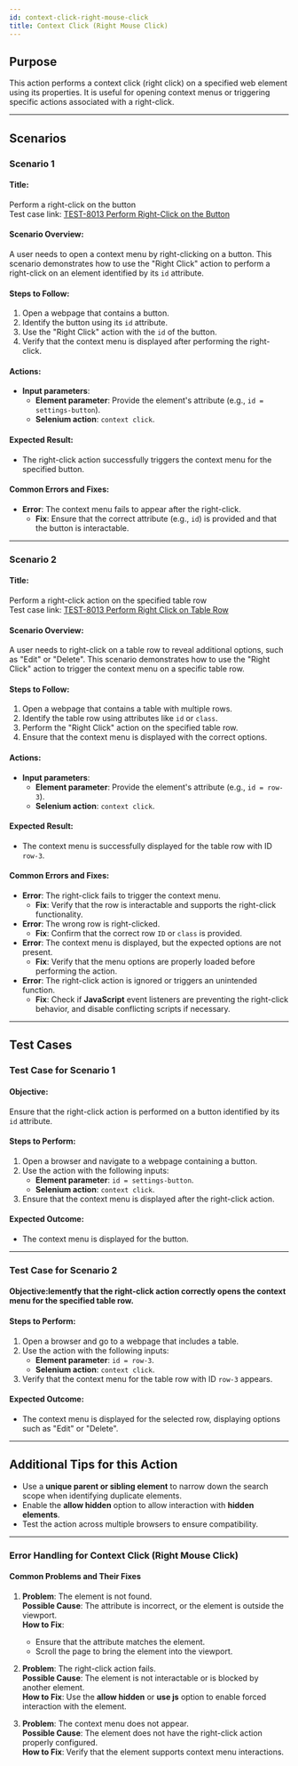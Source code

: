 ```yaml
---
id: context-click-right-mouse-click
title: Context Click (Right Mouse Click)
---
```


## Purpose
This action performs a context click (right click) on a specified web element using its properties. It is useful for opening context menus or triggering specific actions associated with a right-click.

---

## Scenarios

### Scenario 1

#### Title:
Perform a right-click on the button  
Test case link: [TEST-8013 Perform Right-Click on the Button](https://zeuz.zeuz.ai/Home/ManageTestCases/Edit/TEST-8013/)

#### Scenario Overview:
A user needs to open a context menu by right-clicking on a button. This scenario demonstrates how to use the "Right Click" action to perform a right-click on an element identified by its `id` attribute.

#### Steps to Follow:
1. Open a webpage that contains a button.
2. Identify the button using its `id` attribute.
3. Use the "Right Click" action with the `id` of the button.
4. Verify that the context menu is displayed after performing the right-click.

#### Actions:
- **Input parameters**:
  - **Element parameter**: Provide the element's attribute (e.g., `id = settings-button`).
  - **Selenium action**: `context click`.

#### Expected Result:
- The right-click action successfully triggers the context menu for the specified button.

#### Common Errors and Fixes:
- **Error**: The context menu fails to appear after the right-click.
  - **Fix**: Ensure that the correct attribute (e.g., `id`) is provided and that the button is interactable.

---

### Scenario 2

#### Title:
Perform a right-click action on the specified table row  
Test case link: [TEST-8013 Perform Right Click on Table Row](https://zeuz.zeuz.ai/Home/ManageTestCases/Edit/TEST-8013/)

#### Scenario Overview:
A user needs to right-click on a table row to reveal additional options, such as "Edit" or "Delete". This scenario demonstrates how to use the "Right Click" action to trigger the context menu on a specific table row.

#### Steps to Follow:
1. Open a webpage that contains a table with multiple rows.
2. Identify the table row using attributes like `id` or `class`.
3. Perform the "Right Click" action on the specified table row.
4. Ensure that the context menu is displayed with the correct options.

#### Actions:
- **Input parameters**:
  - **Element parameter**: Provide the element's attribute (e.g., `id = row-3`).
  - **Selenium action**: `context click`.

#### Expected Result:
- The context menu is successfully displayed for the table row with ID `row-3`.

#### Common Errors and Fixes:
- **Error**: The right-click fails to trigger the context menu.
  - **Fix**: Verify that the row is interactable and supports the right-click functionality.
- **Error**: The wrong row is right-clicked.
  - **Fix**: Confirm that the correct row `ID` or `class` is provided.
- **Error**: The context menu is displayed, but the expected options are not present.
  - **Fix**: Verify that the menu options are properly loaded before performing the action.
- **Error**: The right-click action is ignored or triggers an unintended function.
  - **Fix**: Check if **JavaScript** event listeners are preventing the right-click behavior, and disable conflicting scripts if necessary.

---

## Test Cases

### Test Case for Scenario 1

#### Objective:
Ensure that the right-click action is performed on a button identified by its `id` attribute.

#### Steps to Perform:
1. Open a browser and navigate to a webpage containing a button.
2. Use the action with the following inputs:
   - **Element parameter**: `id = settings-button`.
   - **Selenium action**: `context click`.
3. Ensure that the context menu is displayed after the right-click action.

#### Expected Outcome:
- The context menu is displayed for the button.

---

### Test Case for Scenario 2
#### Objective:lementfy that the right-click action correctly opens the context menu for the specified table row.

#### Steps to Perform:
1. Open a browser and go to a webpage that includes a table.
2. Use the action with the following inputs:
   - **Element parameter**: `id = row-3`.
   - **Selenium action**: `context click`.
3. Verify that the context menu for the table row with ID `row-3` appears.

#### Expected Outcome:
- The context menu is displayed for the selected row, displaying options such as "Edit" or "Delete".

---

## Additional Tips for this Action
- Use a **unique parent or sibling element** to narrow down the search scope when identifying duplicate elements.
- Enable the **allow hidden** option to allow interaction with **hidden elements**.
- Test the action across multiple browsers to ensure compatibility.

---

### Error Handling for Context Click (Right Mouse Click)

#### Common Problems and Their Fixes
1. **Problem**: The element is not found.  
   **Possible Cause**: The attribute is incorrect, or the element is outside the viewport.  
   **How to Fix**:  
   - Ensure that the attribute matches the element.
   - Scroll the page to bring the element into the viewport.

2. **Problem**: The right-click action fails.  
   **Possible Cause**: The element is not interactable or is blocked by another element.  
   **How to Fix**: Use the **allow hidden** or **use js** option to enable forced interaction with the element.

3. **Problem**: The context menu does not appear.  
   **Possible Cause**: The element does not have the right-click action properly configured.  
   **How to Fix**: Verify that the element supports context menu interactions.